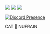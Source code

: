 
  <a href="https://discord.com/users/821690743587471400"><img src="https://img.shields.io/badge/Discord%20-7289DA.svg?&style=for-the-badge&logo=discord&logoColor=orange"></a>
  <a href="https://github.com/nufrain"><img src="https://img.shields.io/badge/Github%20-1d202b.svg?&style=for-the-badge&logo=github&logoColor=orange"></a>
  <a href="https://instagram.com/nufrain"><img src="https://img.shields.io/badge/Instagram%20-1d202b.svg?&style=for-the-badge&logo=instagram&logoColor=orange"></a>

[![Discord Presence](https://lanyard-profile-readme.vercel.app/api/821690743587471400?theme=light&bg=dbc634&animated=false&hideDiscrim=false&borderRadius=30px)](https://discord.com/users/821690743587471400)

  CAT 💖 NUFRAIN
